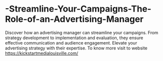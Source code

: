 # -Streamline-Your-Campaigns-The-Role-of-an-Advertising-Manager
Discover how an advertising manager can streamline your campaigns. From strategy development to implementation and evaluation, they ensure effective communication and audience engagement. Elevate your advertising strategy with their expertise. To know more visit to website https://kickstartmedialouisville.com/

